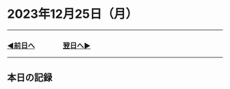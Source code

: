 # 2023年12月25日（月）

---

### [◀️前日へ](https://github.com/yuasys/chatty-journal/blob/main/2023/12/2023-12-24.md)&emsp;&emsp;&emsp;&emsp;[翌日へ▶️](https://github.com/yuasys/chatty-journal/blob/main/2023/12/2023-12-26.md)

---

## 本日の記録
